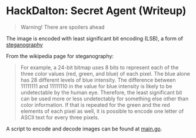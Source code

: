 # HackDalton: Secret Agent (Writeup)

> Warning! There are spoilers ahead

The image is encoded with least significant bit encoding (LSB), a form of [steganography](https://en.wikipedia.org/wiki/Steganography)

From the wikipedia page for steganography:
> For example, a 24-bit bitmap uses 8 bits to represent each of the three color values (red, green, and blue) of each pixel. The blue alone has 28 different levels of blue intensity. The difference between 11111111 and 11111110 in the value for blue intensity is likely to be undetectable by the human eye. Therefore, the least significant bit can be used more or less undetectably for something else other than color information. If that is repeated for the green and the red elements of each pixel as well, it is possible to encode one letter of ASCII text for every three pixels. 

A script to encode and decode images can be found at [main.go](./main.go).
